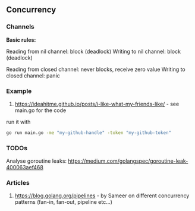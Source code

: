 ## Concurrency

### Channels

**Basic rules:**

Reading from nil channel: block (deadlock)
Writing to nil channel: block (deadlock)

Reading from closed channel: never blocks, receive zero value
Writing to closed channel: panic

### Example 

1. https://ideahitme.github.io/posts/i-like-what-my-friends-like/ - see main.go for the code 

run it with 
```bash
go run main.go -me "my-github-handle" -token "my-github-token"
```

### TODOs

Analyse goroutine leaks: https://medium.com/golangspec/goroutine-leak-400063aef468

### Articles

1. https://blog.golang.org/pipelines - by Sameer on different concurrency patterns (fan-in, fan-out, pipeline etc...)